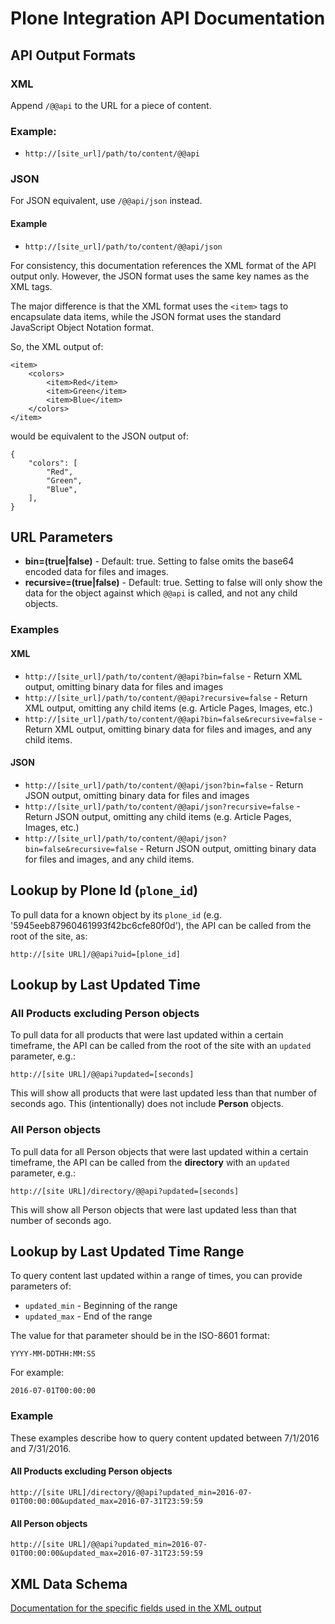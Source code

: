 # Plone Integration API Documentation

## API Output Formats

### XML

Append `/@@api` to the URL for a piece of content.

### Example:

 * `http://[site_url]/path/to/content/@@api`


### JSON

For JSON equivalent, use `/@@api/json` instead.

#### Example

 * `http://[site_url]/path/to/content/@@api/json`

For consistency, this documentation references the XML format of the API output only. However, the JSON format uses the same key names as the XML tags. 

The major difference is that the XML format uses the `<item>` tags to encapsulate data items, while the JSON format uses the standard JavaScript Object Notation format.

So, the XML output of:

    <item>
        <colors>
            <item>Red</item>
            <item>Green</item>
            <item>Blue</item>
        </colors>
    </item>

would be equivalent to the JSON output of:

    {
        "colors": [
            "Red",
            "Green",
            "Blue",
        ],
    }

## URL Parameters

 * **bin=(true|false)** - Default: true.  Setting to false omits the base64 encoded data for files and images.
 * **recursive=(true|false)** - Default: true.  Setting to false will only show the data for the object against which `@@api` is called, and not any child objects.

### Examples

#### XML

 * `http://[site_url]/path/to/content/@@api?bin=false` - Return XML output, omitting binary data for files and images
 * `http://[site_url]/path/to/content/@@api?recursive=false` - Return XML output, omitting any child items (e.g. Article Pages, Images, etc.)
 * `http://[site_url]/path/to/content/@@api?bin=false&recursive=false` - Return XML output, omitting binary data for files and images, and any child items.

#### JSON

 * `http://[site_url]/path/to/content/@@api/json?bin=false` - Return JSON output, omitting binary data for files and images
 * `http://[site_url]/path/to/content/@@api/json?recursive=false` - Return JSON output, omitting any child items (e.g. Article Pages, Images, etc.)
 * `http://[site_url]/path/to/content/@@api/json?bin=false&recursive=false` - Return JSON output, omitting binary data for files and images, and any child items.


## Lookup by Plone Id (`plone_id`)

To pull data for a known object by its `plone_id` (e.g. '5945eeb87960461993f42bc6cfe80f0d'), the API can be called from the root of the site, as:

    http://[site URL]/@@api?uid=[plone_id]


## Lookup by Last Updated Time

### All Products excluding Person objects

To pull data for all products that were last updated within a certain timeframe, the API can be called from the root of the site with an `updated` parameter, e.g.:

    http://[site URL]/@@api?updated=[seconds]

This will show all products that were last updated less than that number of seconds ago.  This (intentionally) does not include **Person** objects.

### All Person objects

To pull data for all Person objects that were last updated within a certain timeframe, the API can be called from the **directory** with an `updated` parameter, e.g.:

    http://[site URL]/directory/@@api?updated=[seconds]

This will show all Person objects that were last updated less than that number of seconds ago.

## Lookup by Last Updated Time Range

To query content last updated within a range of times, you can provide parameters of:

 * `updated_min` - Beginning of the range
 * `updated_max` - End of the range
 
The value for that parameter should be in the ISO-8601 format:

    YYYY-MM-DDTHH:MM:SS

For example:

    2016-07-01T00:00:00

### Example

These examples describe how to query content updated between 7/1/2016 and 7/31/2016.

#### All Products excluding Person objects

    http://[site URL]/directory/@@api?updated_min=2016-07-01T00:00:00&updated_max=2016-07-31T23:59:59

#### All Person objects

    http://[site URL]/@@api?updated_min=2016-07-01T00:00:00&updated_max=2016-07-31T23:59:59

## XML Data Schema

[Documentation for the specific fields used in the XML output](schema.md)